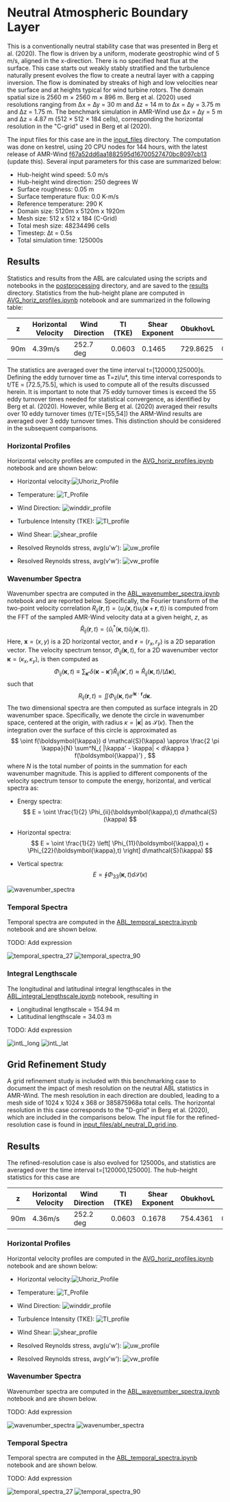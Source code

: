 <!-- This file is automatically compiled into the website. Please copy linked files into .website_src/ paths to enable website rendering -->

# Neutral Atmospheric Boundary Layer 

This is a conventionally neutral stability case that was presented in Berg et
al. (2020). The flow is driven by a uniform, moderate geostrophic wind of 5 m/s,
aligned in the x-direction. There is no specified heat flux at the surface. This
case starts out weakly stably stratified and the turbulence naturally present
evolves the flow to create a neutral layer with a capping inversion. The flow is
dominated by streaks of high and low velocities near the surface and at heights
typical for wind turbine rotors. The domain spatial size is 2560 m × 2560 m ×
896 m. Berg et al. (2020) used resolutions ranging from ∆x = ∆y = 30 m and ∆z =
14 m to ∆x = ∆y = 3.75 m and ∆z = 1.75 m. The benchmark simulation in AMR-Wind 
use ∆x = ∆y = 5 m and ∆z = 4.87 m (512 × 512 × 184 cells), corresponding the horizontal
resolution in the "C-grid" used in Berg et al (2020). 

The input files for this case are in the [input_files](input_files) directory. The computation was done on kestrel, using 20 CPU nodes for 144 hours, with the latest release of AMR-Wind [f67a52dd6aa1882595d16700527470bc8097cb13](https://github.com/Exawind/amr-wind/commit/f67a52dd6aa1882595d16700527470bc8097cb13) (update this). Several input parameters for this case are summarized below: 

- Hub-height wind speed: 5.0 m/s
- Hub-height wind direction: 250 degrees W
- Surface roughness: 0.05 m
- Surface temperature flux: 0.0 K-m/s
- Reference temperature: 290 K 
- Domain size: 5120m x 5120m x 1920m 
- Mesh size: 512 x 512 x 184 (C-Grid)
- Total mesh size: 48234496 cells
- Timestep: ∆t = 0.5s
- Total simulation time: 125000s

## Results

Statistics and results from the ABL are calculated using the scripts and notebooks in the [postprocessing](postprocessing) directory, and are saved to the [results](directory) directory. Statistics from the hub-height plane are computed in [AVG_horiz_profiles.ipynb](postprocessing/AVG_horiz_profiles.ipynb) notebook and are summarized in the following table: 

| z | Horizontal Velocity | Wind Direction | TI (TKE) | Shear Exponent | ObukhovL | Veer | zi | u* |
|--|--|--|--|--|--|--|--|--|
| 90m | 4.39m/s | 252.7 deg | 0.0603 | 0.1465 | 729.8625 | 0.0237 | 352.06 | 0.208

The statistics are averaged over the time interval t=[120000,125000]s. Defining the eddy turnover time as T=zi/u*, this time interval corresponds to t/TE = [72.5,75.5], which is used to compute all of the results discussed herein. It is important to note that 75 eddy turnover times is exceed the 55 eddy turnover times needed for statistical convergence, as identified by Berg et al. (2020). However, while Berg et al. (2020) averaged their results over 10 eddy turnover times (t/TE=[55,54]) the ARM-Wind results are averaged over 3 eddy turnover times. This distinction should be considered in the subsequent comparisons. 

### Horizontal Profiles

Horizontal velocity profiles are computed in the [AVG_horiz_profiles.ipynb](postprocessing/AVG_horiz_profiles.ipynb) notebook and are shown below: 

- Horizontal velocity:![Uhoriz_Profile](postprocessing/figures/AVG_horiz_profiles_Uhoriz_C_grid.png)

- Temperature: ![T_Profile](postprocessing/figures/AVG_horiz_profiles_T_C_grid.png)

- Wind Direction: ![winddir_profile](postprocessing/figures/AVG_horiz_profiles_WindDir_C_grid.png)

- Turbulence Intensity (TKE): ![TI_profile](postprocessing/figures/AVG_horiz_profiles_TI_C_grid.png)

- Wind Shear: ![shear_profile](postprocessing/figures/AVG_horiz_profiles_WindShear_C_grid.png)

- Resolved Reynolds stress, avg(u'w'): ![uw_profile](postprocessing/figures/AVG_horiz_profiles_uw_C_grid.png)

- Resolved Reynolds stress, avg(v'w'): ![vw_profile](postprocessing/figures/AVG_horiz_profiles_vw_C_grid.png)

### Wavenumber Spectra

Wavenumber spectra are computed in the [ABL_wavenumber_spectra.ipynb](postprocessing/ABL_wavenumber_spectra.ipynb) notebook and are reported below. Specifically, the Fourier transform of the two-point velocity correlation $R_{ij}(\boldsymbol{r},t) = \langle u_i(\boldsymbol{x},t) u_j(\boldsymbol{x}+\boldsymbol{r},t) \rangle$ is computed from the FFT of the sampled AMR-Wind velocity data at a given height, $z$, as 
$$
\hat{R}_{ij}(\boldsymbol{r},t) = \langle \hat{u}^*_i(\boldsymbol{\kappa},t) \hat{u}_j(\boldsymbol{\kappa},t) \rangle 
.
$$
Here, $\boldsymbol{x} = (x,y)$ is a 2D horizontal vector, and $\boldsymbol{r} = (r_x,r_y)$ is a 2D separation vector. 
The velocity spectrum tensor, $\Phi_{ij}(\boldsymbol{\kappa},t)$, for a 2D wavenumber vector $\boldsymbol{\kappa} = (\kappa_x,\kappa_y)$, is then computed as 
$$
\Phi_{ij}(\boldsymbol{\kappa},t) \equiv \sum_{\boldsymbol{\kappa'}} \delta(\boldsymbol{\kappa} - \boldsymbol{\kappa}') \hat{R}_{ij}(\boldsymbol{\kappa}',t) \approx \hat{R}_{ij}(\boldsymbol{\kappa},t)/(\Delta \boldsymbol{\kappa}),
$$
such that
$$
R_{ij}(\boldsymbol{r},t) = \iint \Phi_{ij}(\boldsymbol{\kappa},t) e^{i \boldsymbol{\kappa} \cdot \boldsymbol{r}} d \boldsymbol{\kappa}.
$$
The two dimensional spectra are then computed as surface integrals in 2D wavenumber space. Specifically, we denote the circle in wavenumber space, centered at the origin, with radius $\kappa = |\boldsymbol{\kappa}|$ as $\mathcal{S}(\kappa)$. Then the integration over the surface of this circle is approximated as 
$$
\oint f(\boldsymbol{\kappa}) d \mathcal{S}(\kappa) \approx 
\frac{2 \pi \kappa}{N} \sum^N_{ |\kappa' - \kappa| < d\kappa } f(\boldsymbol{\kappa}') 
,
$$
where $N$ is the total number of points in the summation for each wavenumber magnitude. 
This is applied to different components of the velocity spectrum tensor to compute the energy, horizontal, and vertical spectra as:

- Energy spectra: 
$$ 
E = \oint  \frac{1}{2} \Phi_{ii}(\boldsymbol{\kappa},t) d\mathcal{S}(\kappa)
$$
- Horizontal spectra:
$$ 
E = \oint  \frac{1}{2} \left[ \Phi_{11}(\boldsymbol{\kappa},t) + \Phi_{22}(\boldsymbol{\kappa},t)  \right] d\mathcal{S}(\kappa)
$$

- Vertical spectra:
$$ 
E = \oint \Phi_{33}(\boldsymbol{\kappa},t) d\mathcal{S}(\kappa)
$$

![wavenumber_spectra](postprocessing/figures/ABL_wavenumber_spectra_C_grid.png)

### Temporal Spectra

Temporal spectra are computed in the [ABL_temporal_spectra.ipynb](postprocessing/ABL_temporal_spectra.ipynb) notebook and are shown below. 


TODO: Add expression

![temporal_spectra_27](postprocessing/figures/ABL_temporal_spectra_z27_C_grid.png)
![temporal_spectra_90](postprocessing/figures/ABL_temporal_spectra_z90_C_grid.png)

### Integral Lengthscale 

The longitudinal and latitudinal integral lengthscales in the [ABL_integral_lengthscale.ipynb](postprocessing/ABL_integral_lengthscale.ipynb) notebook, resulting in 

- Longitudinal lengthscale = 154.94 m 
- Latitudinal lengthscale  = 34.03 m 

TODO: Add expression

![intL_long](postprocessing/figures/ABL_integral_lengthscale_long.png)
![intL_lat](postprocessing/figures/ABL_integral_lengthscale_lat.png)

## Grid Refinement Study

A grid refinement study is included with this benchmarking case to document the impact of mesh resolution on the neutral ABL statistics in AMR-Wind. The mesh resolution in each direction are doubled, leading to a mesh side of 1024 x 1024 x 368 or 385875968a total cells. The horizontal resolution in this case corresponds to the "D-grid" in Berg et al. (2020), which are included in the comparisons below. The input file for the refined-resolution case is found in [input_files/abl_neutral_D_grid.inp](input_files/abl_neutral_D_grid.inp).

## Results

The refined-resolution case is also evolved for 125000s, and statistics are averaged over the time interval t=[120000,125000]. The hub-height statistics for this case are 

| z | Horizontal Velocity | Wind Direction | TI (TKE) | Shear Exponent | ObukhovL | Veer | zi | u* |
|--|--|--|--|--|--|--|--|--|
| 90m | 4.36m/s | 252.2 deg | 0.0603 | 0.1678 | 754.4361 | 0.0368 | 337.04 | 0.203

### Horizontal Profiles

Horizontal velocity profiles are computed in the [AVG_horiz_profiles.ipynb](postprocessing/AVG_horiz_profiles.ipynb) notebook and are shown below: 

- Horizontal velocity:![Uhoriz_Profile](postprocessing/figures/AVG_horiz_profiles_Uhoriz_C_D_grids.png)

- Temperature: ![T_Profile](postprocessing/figures/AVG_horiz_profiles_T_C_D_grids.png)

- Wind Direction: ![winddir_profile](postprocessing/figures/AVG_horiz_profiles_WindDir_C_D_grids.png)

- Turbulence Intensity (TKE): ![TI_profile](postprocessing/figures/AVG_horiz_profiles_TI_C_D_grids.png)

- Wind Shear: ![shear_profile](postprocessing/figures/AVG_horiz_profiles_WindShear_C_D_grids.png)

- Resolved Reynolds stress, avg(u'w'): ![uw_profile](postprocessing/figures/AVG_horiz_profiles_uw_C_D_grids.png)

- Resolved Reynolds stress, avg(v'w'): ![vw_profile](postprocessing/figures/AVG_horiz_profiles_vw_C_D_grids.png)

### Wavenumber Spectra

Wavenumber spectra are computed in the [ABL_wavenumber_spectra.ipynb](postprocessing/ABL_wavenumber_spectra.ipynb) notebook and are shown below. 

TODO: Add expression

![wavenumber_spectra](postprocessing/figures/ABL_wavenumber_spectra_C_D_grids.png)
![wavenumber_spectra](postprocessing/figures/ABL_wavenumber_spectra_D_grid.png)

### Temporal Spectra

Temporal spectra are computed in the [ABL_temporal_spectra.ipynb](postprocessing/ABL_temporal_spectra.ipynb) notebook and are shown below. 


TODO: Add expression

![temporal_spectra_27](postprocessing/figures/ABL_temporal_spectra_z27_C_D_grids.png)
![temporal_spectra_90](postprocessing/figures/ABL_temporal_spectra_z90_C_D_grids.png)
